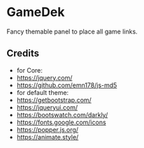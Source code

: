 # GameDek
Fancy themable panel to place all game links.

## Credits
- for Core:
 - https://jquery.com/
 - https://github.com/emn178/js-md5
- for default theme:
 - https://getbootstrap.com/
 - https://jqueryui.com/
 - https://bootswatch.com/darkly/
 - https://fonts.google.com/icons
 - https://popper.js.org/
 - https://animate.style/
